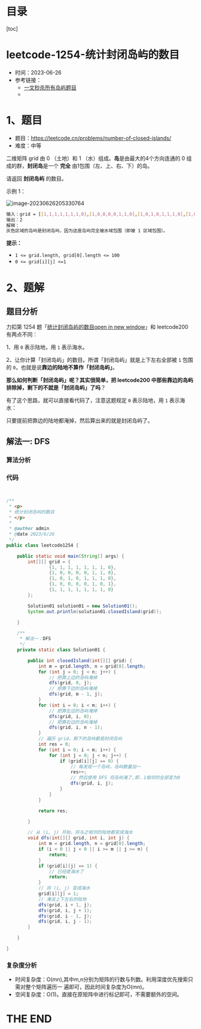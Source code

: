 # 目录

[toc]

# leetcode-1254-统计封闭岛屿的数目

- 时间：2023-06-26
- 参考链接：
  - [一文秒杀所有岛屿题目](https://labuladong.gitee.io/algo/di-san-zha-24031/bao-li-sou-96f79/yi-wen-mia-4f482/)
  - 







# 1、题目

- 题目：https://leetcode.cn/problems/number-of-closed-islands/
- 难度：中等



二维矩阵 grid 由 0 （土地）和 1 （水）组成。**岛**是由最大的4个方向连通的 0 组成的群，**封闭岛**是一个 **完全** 由1包围（左、上、右、下）的岛。

请返回 **封闭岛屿** 的数目。



示例 1：

![image-20230626205330764](https://2021-joker.oss-cn-shanghai.aliyuncs.com/java_img/image-20230626205330764.png)

```sh
输入：grid = [[1,1,1,1,1,1,1,0],[1,0,0,0,0,1,1,0],[1,0,1,0,1,1,1,0],[1,0,0,0,0,1,0,1],[1,1,1,1,1,1,1,0]]
输出：2
解释：
灰色区域的岛屿是封闭岛屿，因为这座岛屿完全被水域包围（即被 1 区域包围）。
```



**提示：**

+ `1 <= grid.length, grid[0].length <= 100`
+ `0 <= grid[i][j] <=1`



# 2、题解

## 题目分析

力扣第 1254 题「[统计封闭岛屿的数目open in new window](https://leetcode.cn/problems/number-of-closed-islands/)」和 leetcode200 有两点不同：

1、用 `0` 表示陆地，用 `1` 表示海水。

2、让你计算「封闭岛屿」的数目。所谓「封闭岛屿」就是上下左右全部被 `1` 包围的 `0`，也就是说**靠边的陆地不算作「封闭岛屿」**。



**那么如何判断「封闭岛屿」呢？其实很简单，把 leetcode200 中那些靠边的岛屿排除掉，剩下的不就是「封闭岛屿」了吗**？

有了这个思路，就可以直接看代码了，注意这题规定 `0` 表示陆地，用 `1` 表示海水：

只要提前把靠边的陆地都淹掉，然后算出来的就是封闭岛屿了。

## 解法一: DFS

### 算法分析





### 代码

```java


/**
 * <p>
 * 统计封闭岛屿的数目
 * </p>
 *
 * @author admin
 * @date 2023/6/26
 */
public class leetcode1254 {

    public static void main(String[] args) {
        int[][] grid = {
                {1, 1, 1, 1, 1, 1, 1, 0},
                {1, 0, 0, 0, 0, 1, 1, 0},
                {1, 0, 1, 0, 1, 1, 1, 0},
                {1, 0, 0, 0, 0, 1, 0, 1},
                {1, 1, 1, 1, 1, 1, 1, 0}
        };

        Solution01 solution01 = new Solution01();
        System.out.println(solution01.closedIsland(grid));

    }

    /**
     * 解法一：DFS
     */
    private static class Solution01 {

        public int closedIsland(int[][] grid) {
            int m = grid.length, n = grid[0].length;
            for (int j = 0; j < n; j++) {
                // 把靠上边的岛屿淹掉
                dfs(grid, 0, j);
                // 把靠下边的岛屿淹掉
                dfs(grid, m - 1, j);
            }
            for (int i = 0; i < m; i++) {
                // 把靠左边的岛屿淹掉
                dfs(grid, i, 0);
                // 把靠右边的岛屿淹掉
                dfs(grid, i, n - 1);
            }
            // 遍历 grid，剩下的岛屿都是封闭岛屿
            int res = 0;
            for (int i = 0; i < m; i++) {
                for (int j = 0; j < n; j++) {
                    if (grid[i][j] == 0) {
                        // 每发现一个岛屿，岛屿数量加一
                        res++;
                        // 然后使用 DFS 将岛屿淹了,即，1相邻的全部变为0
                        dfs(grid, i, j);
                    }
                }
            }

            return res;

        }

        // 从 (i, j) 开始，将与之相邻的陆地都变成海水
        void dfs(int[][] grid, int i, int j) {
            int m = grid.length, n = grid[0].length;
            if (i < 0 || j < 0 || i >= m || j >= n) {
                return;
            }
            if (grid[i][j] == 1) {
                // 已经是海水了
                return;
            }
            // 将 (i, j) 变成海水
            grid[i][j] = 1;
            // 淹没上下左右的陆地
            dfs(grid, i + 1, j);
            dfs(grid, i, j + 1);
            dfs(grid, i - 1, j);
            dfs(grid, i, j - 1);
        }

    }

}

```





### 复杂度分析

- 时间复杂度：O(mn),其中m,n分别为矩阵的行数与列数。利用深度优先搜索只需对整个矩阵遍历一
  遍即可，因此时间复杂度为O(mn)。
- 空间复杂度：O(1)。直接在原矩阵中进行标记即可，不需要额外的空间。









# THE END